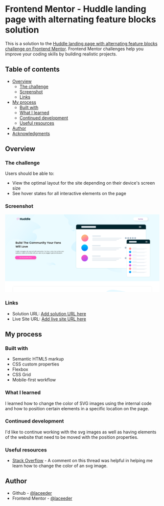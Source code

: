 # Frontend Mentor - Huddle landing page with alternating feature blocks solution

This is a solution to the [Huddle landing page with alternating feature blocks challenge on Frontend Mentor](https://www.frontendmentor.io/challenges/huddle-landing-page-with-alternating-feature-blocks-5ca5f5981e82137ec91a5100). Frontend Mentor challenges help you improve your coding skills by building realistic projects. 

## Table of contents

- [Overview](#overview)
  - [The challenge](#the-challenge)
  - [Screenshot](#screenshot)
  - [Links](#links)
- [My process](#my-process)
  - [Built with](#built-with)
  - [What I learned](#what-i-learned)
  - [Continued development](#continued-development)
  - [Useful resources](#useful-resources)
- [Author](#author)
- [Acknowledgments](#acknowledgments)

## Overview

### The challenge

Users should be able to:

- View the optimal layout for the site depending on their device's screen size
- See hover states for all interactive elements on the page

### Screenshot

![](./screenshot.png)

### Links

- Solution URL: [Add solution URL here](https://your-solution-url.com)
- Live Site URL: [Add live site URL here](https://your-live-site-url.com)

## My process

### Built with

- Semantic HTML5 markup
- CSS custom properties
- Flexbox
- CSS Grid
- Mobile-first workflow

### What I learned

I learned how to change the color of SVG images using the internal code and how to position certain elements in a specific location on the page.

### Continued development

I'd like to continue working with the svg images as well as having elements of the website that need to be moved with the position properties.

### Useful resources

- [Stack Overflow](https://stackoverflow.com/questions/22252472/how-to-change-the-color-of-an-svg-element/53336754#53336754) - A comment on this thread was helpful in helping me learn how to change the color of an svg image.

## Author

- Github - [@laceeder](https://www.github.com/laceeder)
- Frontend Mentor - [@laceeder](https://www.frontendmentor.io/profile/laceeder)
